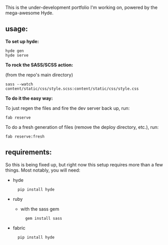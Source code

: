 This is the under-development portfolio I'm working on, powered by the mega-awesome Hyde.

## usage: ##

__To set up hyde:__

	hyde gen
	hyde serve


__To rock the SASS/SCSS action:__

(from the repo's main directory)

	sass --watch content/static/css/style.scss:content/static/css/style.css
	
	
__To do it the easy way:__

To just regen the files and fire the dev server back up, run:

	fab reserve

To do a fresh generation of files (remove the deploy directory, etc.), run:

	fab reserve:fresh

## requirements: ##

So this is being fixed up, but right now this setup requires more than a few things. Most notably, you will need:

- hyde

		pip install hyde

- ruby
	- with the sass gem

			gem install sass

- fabric
	
		pip install hyde